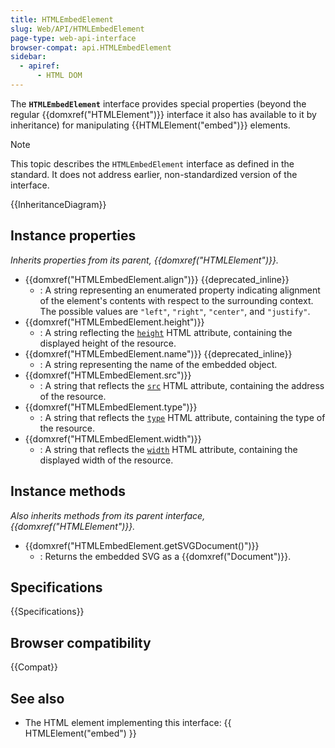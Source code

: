 ```yaml
---
title: HTMLEmbedElement
slug: Web/API/HTMLEmbedElement
page-type: web-api-interface
browser-compat: api.HTMLEmbedElement
sidebar:
  - apiref:
      - HTML DOM
---
```


The **`HTMLEmbedElement`** interface provides special properties (beyond the regular {{domxref("HTMLElement")}} interface it also has available to it by inheritance) for manipulating {{HTMLElement("embed")}} elements.

> [!NOTE]
> This topic describes the `HTMLEmbedElement` interface as defined in the standard. It does not address earlier, non-standardized version of the interface.

{{InheritanceDiagram}}

## Instance properties

_Inherits properties from its parent, {{domxref("HTMLElement")}}._

- {{domxref("HTMLEmbedElement.align")}} {{deprecated_inline}}
  - : A string representing an enumerated property indicating alignment of the element's contents with respect to the surrounding context. The possible values are `"left"`, `"right"`, `"center"`, and `"justify"`.
- {{domxref("HTMLEmbedElement.height")}}
  - : A string reflecting the [`height`](/en-US/docs/Web/HTML/Reference/Elements/embed#height) HTML attribute, containing the displayed height of the resource.
- {{domxref("HTMLEmbedElement.name")}} {{deprecated_inline}}
  - : A string representing the name of the embedded object.
- {{domxref("HTMLEmbedElement.src")}}
  - : A string that reflects the [`src`](/en-US/docs/Web/HTML/Reference/Elements/embed#src) HTML attribute, containing the address of the resource.
- {{domxref("HTMLEmbedElement.type")}}
  - : A string that reflects the [`type`](/en-US/docs/Web/HTML/Reference/Elements/embed#type) HTML attribute, containing the type of the resource.
- {{domxref("HTMLEmbedElement.width")}}
  - : A string that reflects the [`width`](/en-US/docs/Web/HTML/Reference/Elements/embed#width) HTML attribute, containing the displayed width of the resource.

## Instance methods

_Also inherits methods from its parent interface, {{domxref("HTMLElement")}}._

- {{domxref("HTMLEmbedElement.getSVGDocument()")}}
  - : Returns the embedded SVG as a {{domxref("Document")}}.

## Specifications

{{Specifications}}

## Browser compatibility

{{Compat}}

## See also

- The HTML element implementing this interface: {{ HTMLElement("embed") }}
